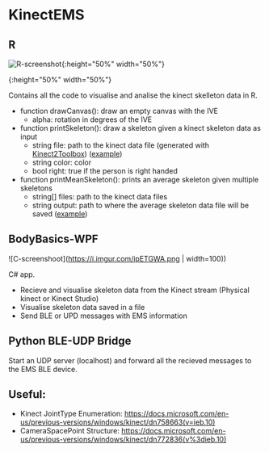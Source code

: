 # KinectEMS

## R
![R-screenshot](https://i.imgur.com/jYqMpbd.png){:height="50%" width="50%"}

{:height="50%" width="50%"}

Contains all the code to visualise and analise the kinect skelleton data in R.
* function drawCanvas(): draw an empty canvas with the IVE 
  * alpha: rotation in degrees of the IVE
* function printSkeleton(): draw a skeleton given a kinect skeleton data as input
  * string file: path to the kinect data file (generated with [Kinect2Toolbox](https://github.com/xiaozhuchacha/Kinect2Toolbox)) ([example](https://github.com/snavas/KinectEMS/blob/master/R/data/P17S1Q1.txt))
  * string color: color
  * bool right: true if the person is right handed 
* function printMeanSkeleton(): prints an average skeleton given multiple skeletons
  * string[] files: path to the kinect data files
  * string output: path to where the average skeleton data file will be saved ([example](https://github.com/snavas/KinectEMS/blob/master/R/output/test.txt))

## BodyBasics-WPF
![C-screenshoot](https://i.imgur.com/ipETGWA.png | width=100)) 

C# app. 
 - Recieve and visualise skeleton data from the Kinect stream (Physical kinect or Kinect Studio)
 - Visualise skeleton data saved in a file
 - Send BLE or UPD messages with EMS information
 
 ## Python BLE-UDP Bridge
 Start an UDP server (localhost) and forward all the recieved messages to the EMS BLE device.
 
 ## Useful:
 * Kinect JointType Enumeration: https://docs.microsoft.com/en-us/previous-versions/windows/kinect/dn758663(v=ieb.10)
 * CameraSpacePoint Structure: https://docs.microsoft.com/en-us/previous-versions/windows/kinect/dn772836(v%3dieb.10)
 
